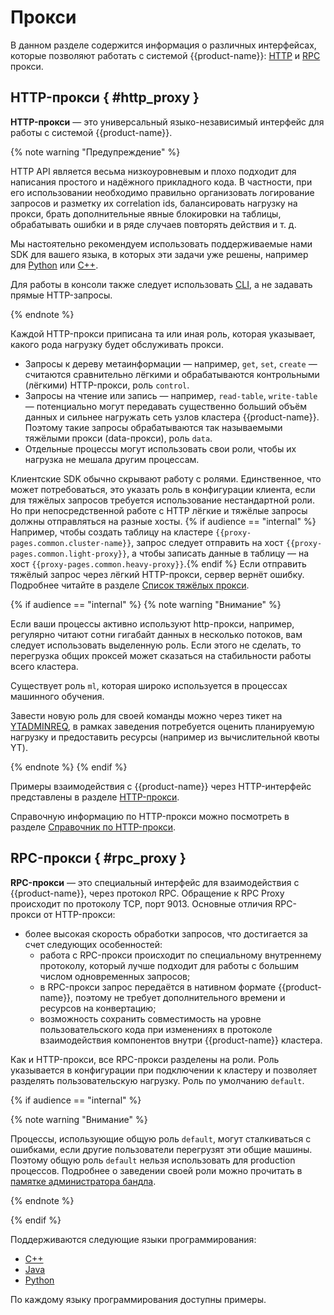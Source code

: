 # Прокси

В данном разделе содержится информация о различных интерфейсах, которые позволяют работать с системой {{product-name}}: [HTTP](#http_proxy) и [RPC](#rpc_proxy) прокси.

## HTTP-прокси { #http_proxy }

**HTTP-прокси** — это универсальный языко-независимый интерфейс для работы с системой {{product-name}}.


{% note warning "Предупреждение" %}

HTTP API является весьма низкоуровневым и плохо подходит для написания простого и надёжного прикладного кода. В частности, при его использовании необходимо правильно организовать логирование запросов и разметку их correlation ids, балансировать нагрузку на прокси, брать дополнительные явные блокировки на таблицы, обрабатывать ошибки и в ряде случаев повторять действия и т. д.

Мы настоятельно рекомендуем использовать поддерживаемые нами SDK для вашего языка, в которых эти задачи уже решены, например для [Python](../../../api/python/start.md) или [С++](../../../api/cpp/description.md).

Для работы в консоли также следует использовать [CLI](../../../api/cli/cli.md), а не задавать прямые HTTP-запросы.

{% endnote %}

Каждой HTTP-прокси приписана та или иная роль, которая указывает, какого рода нагрузку будет обслуживать прокси.
- Запросы к дереву метаинформации — например, `get`, `set`, `create` — считаются сравнительно лёгкими и обрабатываются контрольными (лёгкими) HTTP-прокси, роль `control`.
- Запросы на чтение или запись — например, `read-table`, `write-table` — потенциально могут передавать существенно больший объём данных и сильнее нагружать сеть узлов кластера {{product-name}}. Поэтому такие запросы обрабатываются так называемыми тяжёлыми прокси (data-прокси), роль `data`.
- Отдельные процессы могут использовать свои роли, чтобы их нагрузка не мешала другим процессам.

Клиентские SDK обычно скрывают работу с ролями. Единственное, что может потребоваться, это указать роль в конфигурации клиента, если для тяжёлых запросов требуется использование нестандартной роли. Но при непосредственной работе с HTTP лёгкие и тяжёлые запросы должны отправляться на разные хосты.  {% if audience == "internal" %} Например, чтобы создать таблицу на кластере `{{proxy-pages.common.cluster-name}}`, запрос следует отправить на хост `{{proxy-pages.common.light-proxy}}`, а чтобы записать данные в таблицу — на хост `{{proxy-pages.common.heavy-proxy}}`.{% endif %} Если отправить тяжёлый запрос через лёгкий HTTP-прокси, сервер вернёт ошибку. Подробнее читайте в разделе [Список тяжёлых прокси](http-reference.md#hosts).

{% if audience == "internal" %}
{% note warning "Внимание" %}

Если ваши процессы активно используют http-прокси, например, регулярно читают сотни гигабайт данных в несколько потоков, вам следует использовать выделенную роль.  Если этого не сделать, то перегрузка общих проксей может сказаться на стабильности работы всего кластера.

Существует роль `ml`, которая широко используется в процессах машинного обучения.

Завести новую роль для своей команды можно через тикет на [YTADMINREQ](https://st.yandex-team.ru/YTADMINREQ), в рамках заведения потребуется оценить планируемую нагрузку и предоставить ресурсы (например из вычислительной квоты YT).

{% endnote %}
{% endif %}

Примеры взаимодействия с {{product-name}} через HTTP-интерфейс представлены в разделе [HTTP-прокси](../../../user-guide/proxy/http.md).

Справочную информацию по HTTP-прокси можно посмотреть в разделе [Справочник по HTTP-прокси](../../../user-guide/proxy/http-reference.md).

## RPC-прокси { #rpc_proxy }

**RPC-прокси** — это специальный интерфейс для взаимодействия с {{product-name}}, через протокол RPC. Обращение к RPC Proxy происходит по протоколу TCP, порт 9013. Основные отличия RPC-прокси от HTTP-прокси:

- более высокая скорость обработки запросов, что достигается за счет следующих особенностей:
  - работа с RPC-прокси происходит по специальному внутреннему протоколу, который лучше подходит для работы с большим числом одновременных запросов;
  - в RPC-прокси запрос передаётся в нативном формате {{product-name}}, поэтому не требует дополнительного времени и ресурсов на конвертацию;
  - возможность сохранить совместимость на уровне пользовательского кода при изменениях в протоколе взаимодействия компонентов внутри {{product-name}} кластера.

Как и HTTP-прокси, все RPC-прокси разделены на роли. Роль указывается в конфигурации при подключении к кластеру и позволяет разделять пользовательскую нагрузку. Роль по умолчанию `default`.

{% if audience == "internal" %}

{% note warning "Внимание" %}

Процессы, использующие общую роль `default`, могут сталкиваться с ошибками, если другие пользователи перегрузят эти общие машины. Поэтому общую роль `default` нельзя использовать для production процессов. Подробнее о заведении своей роли можно прочитать в [памятке администратора бандла](../../../user-guide/dynamic-tables/bundleadmin.md#allokaciya-tabletnyh-nod-i-proksi).

{% endnote %}

{% endif %}

Поддерживаются следующие языки программирования:

- [C++](../../../user-guide/proxy/rpc.md#c_plus_plus)
- [Java](../../../user-guide/proxy/rpc.md#java)
- [Python](../../../user-guide/proxy/rpc.md#python)

По каждому языку программирования доступны примеры.
